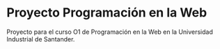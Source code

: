 # Proyecto Programación en la Web

Proyecto para el curso O1 de Programación en la Web en la Universidad Industrial de Santander.
